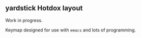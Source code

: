 ## yardstick Hotdox layout

Work in progress.

Keymap designed for use with `emacs` and lots of programming.


